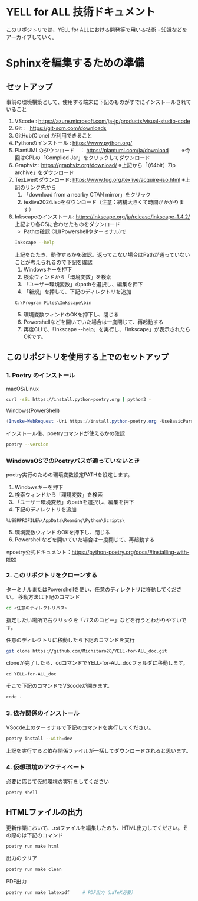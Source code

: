 # YELL for ALL 技術ドキュメント
このリポジトリでは、YELL for ALLにおける開発等で用いる技術・知識などをアーカイブしていく。

# Sphinxを編集するための準備

## セットアップ
事前の環境構築として、使用する端末に下記のものがすでにインストールされていること
1. VScode : https://azure.microsoft.com/ja-jp/products/visual-studio-code
2. Git :　https://git-scm.com/downloads
3. GitHub(Clone) が利用できること
4. Pythonのインストール : https://www.python.org/
5. PlantUMLのダウンロード　： https://plantuml.com/ja/download 　　
    ※今回はGPLの「Complied Jar」をクリックしてダウンロード
6. Graphviz : https://graphviz.org/download/
    ※上記から「（64bit）Zip archive」をダウンロード
7. TexLiveのダウンロード: https://www.tug.org/texlive/acquire-iso.html
    ※上記のリンク先から
    1. 「download from a nearby CTAN mirror」をクリック
    2. texlive2024.isoをダウンロード（注意：結構大きくて時間がかかります）
8. Inkscapeのインストール: https://inkscape.org/ja/release/inkscape-1.4.2/
    上記より各OSに合わせたものをダウンロード
    - Pathの確認
    CLI(Powershellやターミナル)で
    ```bash
    Inkscape --help
    ```
    上記をたたき、動作するかを確認。返ってこない場合はPathが通っていないことが考えられるので下記を確認
    1. Windowsキーを押下
    2. 検索ウィンドから「環境変数」を検索
    3. 「ユーザー環境変数」のpathを選択し、編集を押下
    4. 「新規」を押して、下記のディレクトリを追加
    ```
    C:\Program Files\Inkscape\bin

    ```
    5. 環境変数ウィンドのOKを押下し、閉じる
    6. Powershellなどを開いていた場合は一度閉じて、再起動する
    7. 再度CLIで、「Inkscape --help」を実行し、「Inkscape」が表示されたらOKです。

## このリポジトリを使用する上でのセットアップ

### 1. Poetry のインストール

macOS/Linux
```bash
curl -sSL https://install.python-poetry.org | python3 -
```

Windows(PowerShell)
```powershell
(Invoke-WebRequest -Uri https://install.python-poetry.org -UseBasicParsing).Content | python -
```

インストール後、poetryコマンドが使えるかの確認
```bash
poetry --version
```

### WindowsOSでのPoetryパスが通っていないとき
poetry実行のための環境変数設定PATHを設定します。
1. Windowsキーを押下
2. 検索ウィンドから「環境変数」を検索
3. 「ユーザー環境変数」のpathを選択し、編集を押下
4. 下記のディレクトリを追加
```
%USERPROFILE%\AppData\Roaming\Python\Scripts\

```
5. 環境変数ウィンドのOKを押下し、閉じる
6. Powershellなどを開いていた場合は一度閉じて、再起動する

※poetry公式ドキュメント：https://python-poetry.org/docs/#installing-with-pipx

### 2. このリポジトリをクローンする
ターミナルまたはPowershellを使い、任意のディレクトリに移動してください。
移動方法は下記のコマンド
```bash
cd <任意のディレクトリパス>
```
指定したい場所で右クリックを「パスのコピー」などを行うとわかりやすいです。

任意のディレクトリに移動したら下記のコマンドを実行
```bash
git clone https://github.com/Michitaro28/YELL-for-ALL_doc.git
```

cloneが完了したら、cdコマンドでYELL-for-ALL_docフォルダに移動します。
```bach
cd YELL-for-ALL_doc
```

そこで下記のコマンドでVScodeが開きます。
```bash
code .
```


### 3. 依存関係のインストール
VSocde上のターミナルで下記のコマンドを実行してください。
```bash
poetry install --with=dev
```
上記を実行すると依存関係ファイルが一括してダウンロードされると思います。


### 4. 仮想環境のアクティベート
必要に応じて仮想環境の実行をしてください
```bash
poetry shell
```

## HTMLファイルの出力
更新作業において、.rstファイルを編集したのち、HTML出力してください。その際のは下記のコマンド
```bash
poetry run make html
```
出力のクリア
```bash
poetry run make clean        
```
PDF出力
```bash
poetry run make latexpdf     # PDF出力（LaTeX必要）
```



